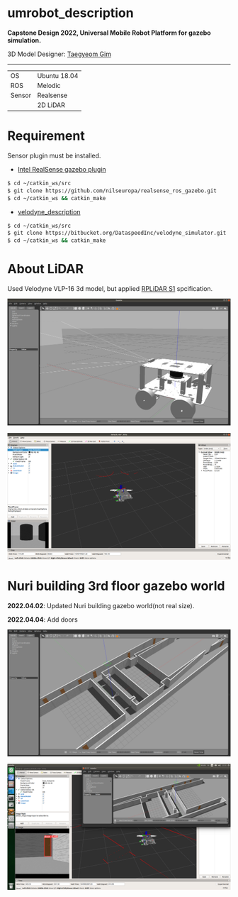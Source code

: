 # umrobot_description
**Capstone Design 2022, Universal Mobile Robot Platform for gazebo simulation.**

3D Model Designer: [Taegyeom Gim](https://github.com/GYEOMGYEOM)

---

|||
|---|---|
|OS| Ubuntu 18.04|
|ROS| Melodic|
|Sensor| Realsense|
||2D LiDAR|

# Requirement
Sensor plugin must be installed.

- [Intel RealSense gazebo plugin](https://github.com/nilseuropa/realsense_ros_gazebo)
```bash
$ cd ~/catkin_ws/src
$ git clone https://github.com/nilseuropa/realsense_ros_gazebo.git
$ cd ~/catkin_ws && catkin_make
```

- [velodyne_description](https://bitbucket.org/DataspeedInc/velodyne_simulator/src/master/)
```bash
$ cd ~/catkin_ws/src
$ git clone https://bitbucket.org/DataspeedInc/velodyne_simulator.git
$ cd ~/catkin_ws && catkin_make
```

# About LiDAR
Used Velodyne VLP-16 3d model, but applied [RPLiDAR S1](https://www.slamtec.com/en/Lidar/S1) spcification.

![gazebo](images/gazebo.png)

![rviz](images/rviz.png)

# Nuri building 3rd floor gazebo world

**2022.04.02**: Updated Nuri building gazebo world(not real size).

**2022.04.04**: Add doors

![gazebo](images/nuri_gazebo2.png)

![rviz](images/nuri_rviz2.png)
